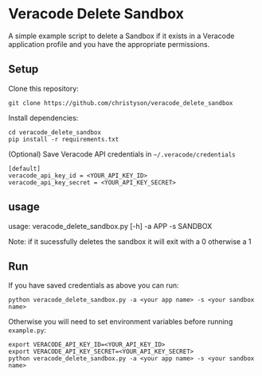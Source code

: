 # Veracode Delete Sandbox

A simple example script to delete a Sandbox if it exists in a Veracode 
application profile and you have the appropriate permissions.

## Setup

Clone this repository:

    git clone https://github.com/christyson/veracode_delete_sandbox

Install dependencies:

    cd veracode_delete_sandbox
    pip install -r requirements.txt

(Optional) Save Veracode API credentials in `~/.veracode/credentials`

    [default]
    veracode_api_key_id = <YOUR_API_KEY_ID>
    veracode_api_key_secret = <YOUR_API_KEY_SECRET>

## usage

usage: veracode_delete_sandbox.py [-h] -a APP -s SANDBOX

Note: if it sucessfully deletes the sandbox it will exit with a 0 otherwise a 1

## Run

If you have saved credentials as above you can run:

    python veracode_delete_sandbox.py -a <your app name> -s <your sandbox name>
    
Otherwise you will need to set environment variables before running `example.py`:

    export VERACODE_API_KEY_ID=<YOUR_API_KEY_ID>
    export VERACODE_API_KEY_SECRET=<YOUR_API_KEY_SECRET>
    python veracode_delete_sandbox.py -a <your app name> -s <your sandbox name>

